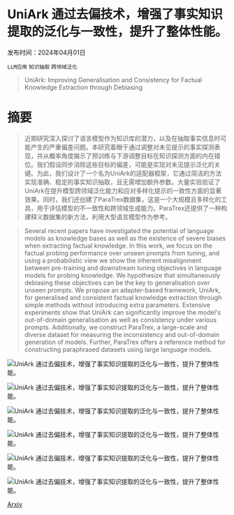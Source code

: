 # UniArk 通过去偏技术，增强了事实知识提取的泛化与一致性，提升了整体性能。

发布时间：2024年04月01日

`LLM应用` `知识抽取` `跨领域泛化`

> UniArk: Improving Generalisation and Consistency for Factual Knowledge Extraction through Debiasing

# 摘要

> 近期研究深入探讨了语言模型作为知识库的潜力，以及在抽取事实信息时可能产生的严重偏差问题。本研究着眼于通过调整对未见提示的事实探测表现，并从概率角度揭示了预训练与下游调整目标在知识探测方面的内在错位。我们假设同步消除这些目标的偏差，可能是实现对未见提示泛化的关键。为此，我们设计了一个名为UniArk的适配器框架，它通过简洁的方法实现准确、稳定的事实知识抽取，且无需增加额外参数。大量实验验证了UniArk在提升模型跨领域泛化能力和应对多样化提示的一致性方面的显著效果。同时，我们还创建了ParaTrex数据集，这是一个大规模且多样化的工具，用于评估模型的不一致性和跨领域生成能力。ParaTrex还提供了一种构建释义数据集的新方法，利用大型语言模型作为参考。

> Several recent papers have investigated the potential of language models as knowledge bases as well as the existence of severe biases when extracting factual knowledge. In this work, we focus on the factual probing performance over unseen prompts from tuning, and using a probabilistic view we show the inherent misalignment between pre-training and downstream tuning objectives in language models for probing knowledge. We hypothesize that simultaneously debiasing these objectives can be the key to generalisation over unseen prompts. We propose an adapter-based framework, UniArk, for generalised and consistent factual knowledge extraction through simple methods without introducing extra parameters. Extensive experiments show that UniArk can significantly improve the model's out-of-domain generalisation as well as consistency under various prompts. Additionally, we construct ParaTrex, a large-scale and diverse dataset for measuring the inconsistency and out-of-domain generation of models. Further, ParaTrex offers a reference method for constructing paraphrased datasets using large language models.

![UniArk 通过去偏技术，增强了事实知识提取的泛化与一致性，提升了整体性能。](../../../paper_images/2404.01253/x1.png)

![UniArk 通过去偏技术，增强了事实知识提取的泛化与一致性，提升了整体性能。](../../../paper_images/2404.01253/x2.png)

![UniArk 通过去偏技术，增强了事实知识提取的泛化与一致性，提升了整体性能。](../../../paper_images/2404.01253/x3.png)

![UniArk 通过去偏技术，增强了事实知识提取的泛化与一致性，提升了整体性能。](../../../paper_images/2404.01253/x4.png)

![UniArk 通过去偏技术，增强了事实知识提取的泛化与一致性，提升了整体性能。](../../../paper_images/2404.01253/x5.png)

![UniArk 通过去偏技术，增强了事实知识提取的泛化与一致性，提升了整体性能。](../../../paper_images/2404.01253/x6.png)

[Arxiv](https://arxiv.org/abs/2404.01253)